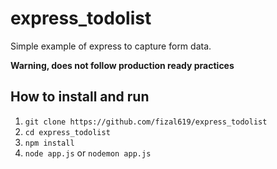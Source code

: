 # express_todolist

Simple example of express to capture form data.

__Warning, does not follow production ready practices__

## How to install and run

1. `git clone https://github.com/fizal619/express_todolist`
2. `cd express_todolist`
3. `npm install`
4. `node app.js` or `nodemon app.js`

